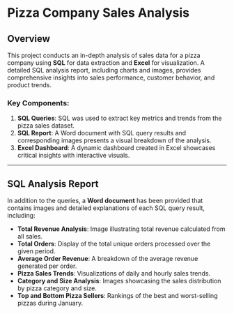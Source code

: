 
# Pizza Company Sales Analysis

## Overview

This project conducts an in-depth analysis of sales data for a pizza company using **SQL** for data extraction and **Excel** for visualization. A detailed SQL analysis report, including charts and images, provides comprehensive insights into sales performance, customer behavior, and product trends.

### Key Components:
1. **SQL Queries**: SQL was used to extract key metrics and trends from the pizza sales dataset.
2. **SQL Report**: A Word document with SQL query results and corresponding images presents a visual breakdown of the analysis.
3. **Excel Dashboard**: A dynamic dashboard created in Excel showcases critical insights with interactive visuals.

---

## SQL Analysis Report

In addition to the queries, a **Word document** has been provided that contains images and detailed explanations of each SQL query result, including:

- **Total Revenue Analysis**: Image illustrating total revenue calculated from all sales.
- **Total Orders**: Display of the total unique orders processed over the given period.
- **Average Order Revenue**: A breakdown of the average revenue generated per order.
- **Pizza Sales Trends**: Visualizations of daily and hourly sales trends.
- **Category and Size Analysis**: Images showcasing the sales distribution by pizza category and size.
- **Top and Bottom Pizza Sellers**: Rankings of the best and worst-selling pizzas during January.

